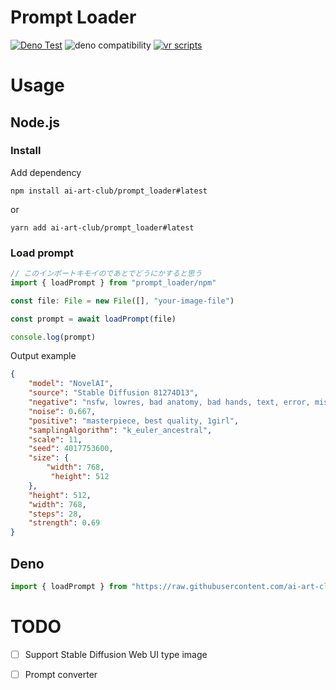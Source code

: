 # Prompt Loader

[![Deno Test](https://github.com/ai-art-club/prompt_loader/actions/workflows/test.yaml/badge.svg)](https://github.com/ai-art-club/prompt_loader/actions/workflows/test.yaml)
![deno compatibility](https://shield.deno.dev/deno/^1.27)
[![vr scripts](https://badges.velociraptor.run/flat.svg)](https://velociraptor.run)

# Usage

## Node.js

### Install

Add dependency

```
npm install ai-art-club/prompt_loader#latest
```

or

```
yarn add ai-art-club/prompt_loader#latest
```

### Load prompt

```js
// このインポートキモイのであとでどうにかすると思う
import { loadPrompt } from "prompt_loader/npm"

const file: File = new File([], "your-image-file")

const prompt = await loadPrompt(file)

console.log(prompt)
```

Output example

```json
{
    "model": "NovelAI",
    "source": "Stable Diffusion 81274D13",
    "negative": "nsfw, lowres, bad anatomy, bad hands, text, error, missing fingers, extra digit, fewer digits, cropped, worst quality, low quality, normal quality, jpeg artifacts, signature, watermark, username, blurry",
    "noise": 0.667,
    "positive": "masterpiece, best quality, 1girl",
    "samplingAlgorithm": "k_euler_ancestral",
    "scale": 11,
    "seed": 4017753600,
    "size": { 
        "width": 768,
         "height": 512
    },
    "height": 512,
    "width": 768,
    "steps": 28,
    "strength": 0.69
}
```

## Deno

```ts
import { loadPrompt } from "https://raw.githubusercontent.com/ai-art-club/prompt_loader/0.0.6/mod.ts"

```

# TODO

- [ ] Support Stable Diffusion Web UI type image
- [ ] Prompt converter

